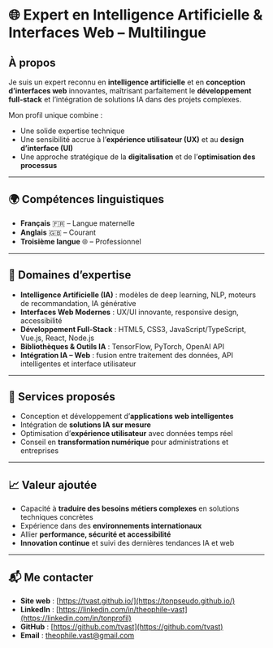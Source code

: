 # 🌐 Expert en Intelligence Artificielle & Interfaces Web – Multilingue

## À propos
Je suis un expert reconnu en **intelligence artificielle** et en **conception d’interfaces web** innovantes, maîtrisant parfaitement le **développement full-stack** et l’intégration de solutions IA dans des projets complexes.

Mon profil unique combine :
- Une solide expertise technique
- Une sensibilité accrue à l’**expérience utilisateur (UX)** et au **design d’interface (UI)**
- Une approche stratégique de la **digitalisation** et de l’**optimisation des processus**

---

## 🌍 Compétences linguistiques
- **Français** 🇫🇷 – Langue maternelle
- **Anglais** 🇬🇧 – Courant
- **Troisième langue** 🌐 – Professionnel

---

## 🧠 Domaines d’expertise
- **Intelligence Artificielle (IA)** : modèles de deep learning, NLP, moteurs de recommandation, IA générative
- **Interfaces Web Modernes** : UX/UI innovante, responsive design, accessibilité
- **Développement Full-Stack** : HTML5, CSS3, JavaScript/TypeScript, Vue.js, React, Node.js
- **Bibliothèques & Outils IA** : TensorFlow, PyTorch, OpenAI API
- **Intégration IA – Web** : fusion entre traitement des données, API intelligentes et interface utilisateur

---

## 🚀 Services proposés
- Conception et développement d’**applications web intelligentes**
- Intégration de **solutions IA sur mesure**
- Optimisation d’**expérience utilisateur** avec données temps réel
- Conseil en **transformation numérique** pour administrations et entreprises

---

## 📈 Valeur ajoutée
- Capacité à **traduire des besoins métiers complexes** en solutions techniques concrètes
- Expérience dans des **environnements internationaux**
- Allier **performance, sécurité et accessibilité**
- **Innovation continue** et suivi des dernières tendances IA et web

---

## 📬 Me contacter
- **Site web** : [https://tvast.github.io/](https://tonpseudo.github.io/)
- **LinkedIn** : [https://linkedin.com/in/theophile-vast](https://linkedin.com/in/tonprofil)
- **GitHub** : [https://github.com/tvast](https://github.com/tvast)
- **Email** : theophile.vast@gmail.com

